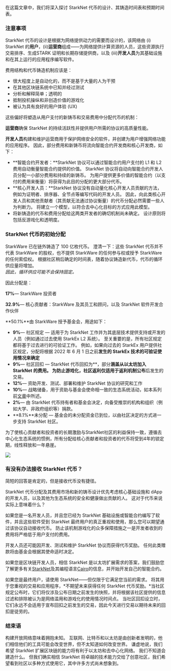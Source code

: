 在这篇文章中，我们将深入探讨 StarkNet 代币的设计、其铸造时间表和预期时间表。

### 注意事项

StarkNet 代币的设计是根据为网络提供动力的需要而设计的，该网络由 (i) StarkNet 的**用户**，(ii)**运营商**组成——为网络提供计算资源的人员，这些资源执行交易排序、生成STARK 证明和长期存储提供商，以及 (iii)**开发人员**为其基础设施和在其上运行的应用程序编写软件。

费用结构和代币铸造机制应该是：

* 很大程度上是自动化的，而不是基于大量的人为干预
* 在其他区块链系统中已知并经过测试
* 分析和解释简单；透明的
* 抵制投机操纵和非创造价值的游戏化
* 被认为具有良好的用户体验 (UX)

这些偏好将塑造从用户支付的新铸币和交易费用中分配代币的机制：

**运营商**确保 StarkNet 的持续活跃性并提供用户所需的协议的高质量性能。

**开发人员**构建和维护运营商用于保护网络安全的软件，并创建为用户增强网络功能的应用程序。 因此，部分费用和新铸币将流向智能合约开发商和核心开发商，如下：

* **智能合约开发者：**StarkNet 协议可以通过智能合约用户支付的 L1 和 L2 费用自动衡量智能合约提供的价值。 StarkNet 协议将自动向智能合约开发人员分配一小部分费用和持续的新铸币。 为用户提供更多价值的智能合约（以支付的费用来衡量）将获得为此目的分配的更大部分代币。
* **核心开发人员：**StarkNet 协议没有自动量化核心开发人员贡献的方法，例如为证明者、排序器、全节点等编写代码的开发人员。 因此，向此类核心开发人员和其他贡献者（其贡献无法通过协议衡量）的代币分配必然需要一些人为判断力。 将建立一个模型，以符合去中心化目标的方式应用此模型。
* 将新铸造的代币和费用分配给这两类开发者的确切机制尚未确定。 设计原则将包括反游戏化和透明度。

### StarkNet 代币的初始分配

StarkWare 已在链外铸造了 100 亿枚代币。 澄清一下：这些 StarkNet 代币并不代表 StarkWare 的股权，也不提供 StarkWare 的任何参与权或授予 StarkWare 的任何索偿权。 根据社区稍后确定的时间表，随着协议铸造新代币，代币的循环供应量将增加。\
*因此，循环供应可能不会保持固定。*

因此分配是：

**17%**— StarkWare 投资者

**32.9%**— 核心贡献者：StarkWare 及其员工和顾问，以及 StarkNet 软件开发合作伙伴

**50.1%**由 StarkWare 授予基金会，用途如下：

* **9%**— 社区规定 — 适用于为 StarkNet 工作并为其底层技术提供支持或开发的人员（例如通过过去使用 StarkEx L2 系统）。 至关重要的是，所有社区规定都将基于过去进行的可验证工作。 例如，如果向过去的 StarkEx 用户提供社区规定，分配将根据 2022 年 6 月 1 日之前**发生的 StarkEx 技术的可验证使用情况来确定**
* **9%**— 社区回扣 — StarkNet 代币回扣为**，部分**涵盖从以太坊加入 StarkNet 的费用。 为防止游戏化，社区返利仅适用于返利机制公布</strong>后**发生的交易。</li>
* **12%**— 资助开发、测试、部署和维护 StarkNet 协议的研究和工作
* **10%**— 战略储备，用于资助与基金会使命相一致的生态系统活动，如本系列前[文章](https://medium.com/@starkware/part-2-a-decentralization-and-governance-proposal-for-starknet-23e335645778)中所述。
* **2%**— 由 StarkNet 代币持有者和基金会决定，向备受推崇的机构和组织（例如大学、非政府组织等）捐款。
* **8.1%**未分配 — 基金会的未分配资金已到位，以由社区决定的方式进一步支持 StarkNet 社区。</ul>

为了使核心贡献者和投资者的长期激励与StarkNet社区的利益保持一致，遵循去中心化生态系统的惯例，所有分配给核心贡献者和投资者的代币将受到4年的锁定期，线性释放和一年悬崖。

![](/assets/1_qcosthgskfd-q6bn3yzghq-1.png)

### 有没有办法接收 StarkNet 代币？

简短的回答是肯定的，但是接收代币没有捷径。

StarkNet 代币分配及其费用市场和新的铸币设计优先考虑核心基础设施和 dApp 的开发人员，以及其他为生态系统的安全和健康做出贡献的人。 这对于代币来说实际上意味着什么？

如果您是一名开发人员，并且您已经为 StarkNet 基础设施或智能合约编写了软件，并且这些软件受到 StarkNet 最终用户的真正重视和使用，那么您可以期望通过该协议自动接收代币。 防止该机制游戏化的众多保障措施之一是开发者收到的费用将严格低于用户支付的费用。

开发人员还可能因开发、测试和维护 StarkNet 协议而获得代币奖励。 任何此类赠款将由基金会根据其使命适时决定。

如果您是区块链开发人员，相信 StarkNet 是以太坊扩展需求的答案，我们鼓励您了解更多有关[StarkNet](https://starknet.io/)及其编程语言[Cairo](https://www.cairo-lang.org/)的信息，并开始开发自己的智能合约。

如果您是最终用户，请使用 StarkNet——但仅限于它满足您当前的需求。 将其用于您重视的交易和应用程序，*不期望未来获得任何 StarkNet 代币奖励。*当社区规定公布时，它们将仅涉及公布日期之前发生的快照，并将根据该社区提供的信息过滤和排除被认为是网络滥用和游戏化的使用情况时间点。 当社区回扣设立时，它们永远不会适用于宣布回扣之前发生的交易，因此今天进行交易以期待未来的回扣是徒劳的。

### 结束语

构建开放网络意味着拥抱未知。 互联网、比特币和以太坊是由创新者发明的，他们相信他们的工具可能会改变世界，但不太知道如何改变世界。 谦虚地说，我们希望 StarkNet 扩展区块链的能力将有利于以太坊和去中心化网络。 我们不知道会建造什么。 但我们确实相信 StarkNet 将卓越的技术能力交给了创意社区，我们希望看到社区以多种方式使用它，其中许多方式尚未想象到。